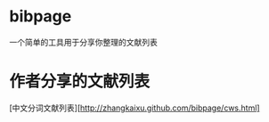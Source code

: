 bibpage
=======

一个简单的工具用于分享你整理的文献列表

作者分享的文献列表
==================

[中文分词文献列表][http://zhangkaixu.github.com/bibpage/cws.html]
